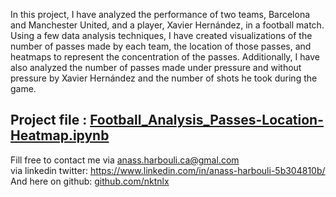 In this project, I have analyzed the performance of two teams, Barcelona and Manchester United, and a player, Xavier Hernández, in a football match.
Using a few data analysis techniques, I have created visualizations of the number of passes made by each team, the location of those passes,
and heatmaps to represent the concentration of the passes.
Additionally, I have also analyzed the number of passes made under pressure and without pressure by Xavier Hernández and the number of shots he took during the game.

Project file : [Football_Analysis_Passes-Location-Heatmap.ipynb](https://github.com/HarbouliCA/data_analysis/blob/main/03_Football_Analysis_Passes_and_Shoots_Location_HeatMap/Football_Analysis_Passes-Location-Heatmap.ipynb)
--------------------------------------------
Fill free to contact me via anass.harbouli.ca@gmal.com  
via linkedin twitter: https://www.linkedin.com/in/anass-harbouli-5b304810b/   
And here on github: [github.com/nktnlx ](https://github.com/HarbouliCA)
